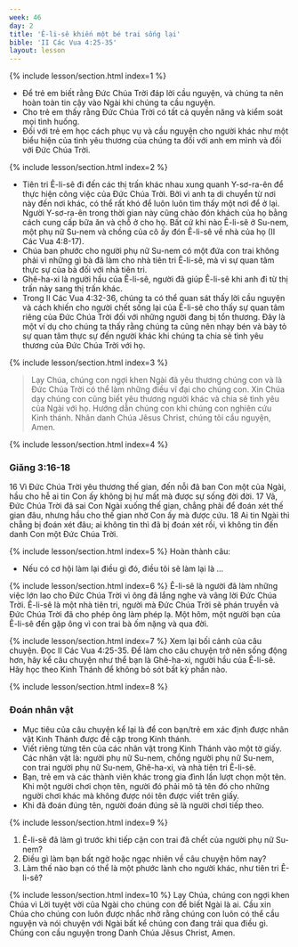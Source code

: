 ```yaml
---
week: 46
day: 2
title: 'Ê-li-sê khiến một bé trai sống lại'
bible: 'II Các Vua 4:25-35'
layout: lesson
---
```



{% include lesson/section.html index=1 %}
- Để trẻ em biết rằng Đức Chúa Trời đáp lời cầu nguyện, và chúng ta nên hoàn toàn tin cậy vào Ngài khi chúng ta cầu nguyện.
- Cho trẻ em thấy rằng Đức Chúa Trời có tất cả quyền năng và kiểm soát mọi tình huống.
- Đối với trẻ em học cách phục vụ và cầu nguyện cho người khác như một biểu hiện của tình yêu thương của chúng ta đối với anh em mình và đối với Đức Chúa Trời.


{% include lesson/section.html index=2 %}
- Tiên tri Ê-li-sê đi đến các thị trấn khác nhau xung quanh Y-sơ-ra-ên để thực hiện công việc của Đức Chúa Trời. Bởi vì anh ta di chuyển từ nơi này đến nơi khác, có thể rất khó để luôn luôn tìm thấy một nơi để ở lại. Người Y-sơ-ra-ên trong thời gian này cũng chào đón khách của họ bằng cách cung cấp bữa ăn và chỗ ở cho họ. Bất cứ khi nào Ê-li-sê ở Su-nem, một phụ nữ Su-nem và chồng của cô ấy đón Ê-li-sê về nhà của họ (II Các Vua 4:8-17).
- Chúa ban phước cho người phụ nữ Su-nem có một đứa con trai không phải vì những gì bà đã làm cho nhà tiên tri Ê-li-sê, mà vì sự quan tâm thực sự của bà đối với nhà tiên tri.
- Ghê-ha-xi là người hầu của Ê-li-sê, người đã giúp Ê-li-sê khi anh đi từ thị trấn này sang thị trấn khác.
- Trong II Các Vua 4:32-36, chúng ta có thể quan sát thấy lời cầu nguyện và cách khiến cho người chết sống lại của Ê-li-sê cho thấy sự quan tâm riêng của Đức Chúa Trời đối với những người đang bị tổn thương. Đây là một ví dụ cho chúng ta thấy rằng chúng ta cũng nên nhạy bén và bày tỏ sự quan tâm thực sự đến người khác khi chúng ta chia sẻ tình yêu thương của Đức Chúa Trời với họ.


{% include lesson/section.html index=3 %}
> Lạy Chúa, chúng con ngợi khen Ngài đã yêu thương chúng con và là Đức Chúa Trời có thể làm những điều vĩ đại cho chúng con. Xin Chúa dạy chúng con cũng biết yêu thương người khác và chia sẻ tình yêu của Ngài với họ. Hướng dẫn chúng con khi chúng con nghiên cứu Kinh thánh. Nhân danh Chúa Jêsus Christ, chúng tôi cầu nguyện, Amen.


{% include lesson/section.html index=4 %}
### Giăng 3:16-18
16 Vì Đức Chúa Trời yêu thương thế gian, đến nỗi đã ban Con một của Ngài, hầu cho hễ ai tin Con ấy không bị hư mất mà được sự sống đời đời. 
17 Vả, Đức Chúa Trời đã sai Con Ngài xuống thế gian, chẳng phải để đoán xét thế gian đâu, nhưng hầu cho thế gian nhờ Con ấy mà được cứu. 
18 Ai tin Ngài thì chẳng bị đoán xét đâu; ai không tin thì đã bị đoán xét rồi, vì không tin đến danh Con một Đức Chúa Trời.


{% include lesson/section.html index=5 %}
Hoàn thành câu:
- Nếu có cơ hội làm lại điều gì đó, điều tôi sẽ làm lại là ...


{% include lesson/section.html index=6 %}
 Ê-li-sê là người đã làm những việc lớn lao cho Đức Chúa Trời vì ông đã lắng nghe và vâng lời Đức Chúa Trời. Ê-li-sê là một nhà tiên tri, người mà Đức Chúa Trời sẽ phán truyền và Đức Chúa Trời đã cho phép ông làm phép lạ. Một hôm, một người bạn của Ê-li-sê đến gặp ông vì con trai bà ốm nặng và qua đời.


{% include lesson/section.html index=7 %}
Xem lại bối cảnh của câu chuyện. Đọc II Các Vua 4:25-35. Để làm cho câu chuyện trở nên sống động hơn, hãy kể câu chuyện như thể bạn là Ghê-ha-xi, người hầu của  Ê-li-sê. Hãy học theo Kinh Thánh để không bỏ sót bất kỳ phần nào.



{% include lesson/section.html index=8 %}
### Đoán nhân vật
- Mục tiêu của câu chuyện kể lại là để con bạn/trẻ em xác định được nhân vật Kinh Thánh được đề cập trong Kinh thánh.
- Viết riêng từng tên của các nhân vật trong Kinh Thánh vào một tờ giấy. Các nhân vật là: người phụ nữ Su-nem, chồng người phụ nữ Su-nem, con trai người phụ nữ Su-nem, Ghê-ha-xi, và nhà tiên tri Ê-li-sê.
- Bạn, trẻ em và các thành viên khác trong gia đình lần lượt chọn một tên. Khi một người chơi chọn tên, người đó phải mô tả tên đó cho những người chơi khác mà không được nói tên được viết trên giấy.
- Khi đã đoán đúng tên, người đoán đúng sẽ là người chơi tiếp theo.


{% include lesson/section.html index=9 %}
1. Ê-li-sê đã làm gì trước khi tiếp cận con trai đã chết của người phụ nữ Su-nem?
2. Điều gì làm bạn bất ngờ hoặc ngạc nhiên về câu chuyện hôm nay?
3. Làm thế nào bạn có thể là một phước lành cho người khác, như tiên tri Ê-li-sê?


{% include lesson/section.html index=10 %}
Lạy Chúa, chúng con ngợi khen Chúa vì Lời tuyệt vời của Ngài cho chúng con để biết Ngài là ai. Cầu xin Chúa cho chúng con luôn được nhắc nhở rằng chúng con luôn có thể cầu nguyện và nói chuyện với Ngài bất kể chúng con đang trải qua điều gì. Chúng con cầu nguyện trong Danh Chúa Jêsus Christ, Amen.
